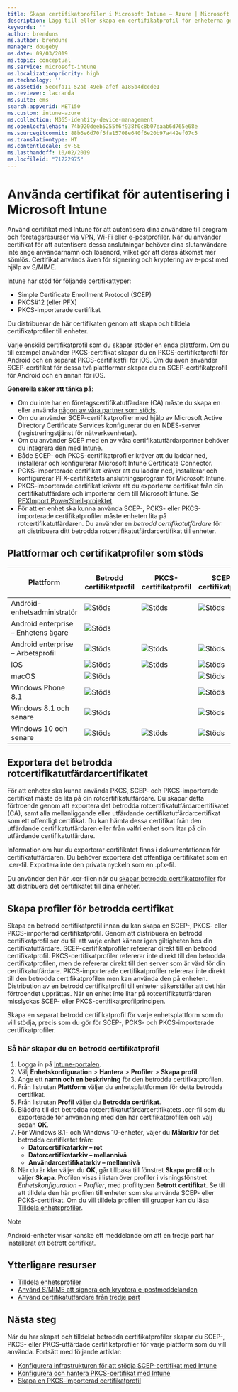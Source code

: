 ```yaml
---
title: Skapa certifikatprofiler i Microsoft Intune – Azure | Microsoft Docs
description: Lägg till eller skapa en certifikatprofil för enheterna genom att konfigurera SCEP- eller PKCS-miljön, exportera det offentliga certifikatet, skapa profilen i Azure Portal och sedan tilldela SCEP eller PKCS till certifikatprofilerna i Microsoft Intune i Azure Portal
keywords: ''
author: brenduns
ms.author: brenduns
manager: dougeby
ms.date: 09/03/2019
ms.topic: conceptual
ms.service: microsoft-intune
ms.localizationpriority: high
ms.technology: ''
ms.assetid: 5eccfa11-52ab-49eb-afef-a185b4dccde1
ms.reviewer: lacranda
ms.suite: ems
search.appverid: MET150
ms.custom: intune-azure
ms.collection: M365-identity-device-management
ms.openlocfilehash: 74b920deeb5255f6f938f0c8b07eaab6d765e68e
ms.sourcegitcommit: 88b6e6d70f5fa15708e640f6e20b97a442ef07c5
ms.translationtype: HT
ms.contentlocale: sv-SE
ms.lasthandoff: 10/02/2019
ms.locfileid: "71722975"
---
```

# <a name="use-certificates-for-authentication-in-microsoft-intune"></a>Använda certifikat för autentisering i Microsoft Intune  

Använd certifikat med Intune för att autentisera dina användare till program och företagsresurser via VPN, Wi-Fi eller e-postprofiler. När du använder certifikat för att autentisera dessa anslutningar behöver dina slutanvändare inte ange användarnamn och lösenord, vilket gör att deras åtkomst mer sömlös. Certifikat används även för signering och kryptering av e-post med hjälp av S/MIME.

Intune har stöd för följande certifikattyper:  

- Simple Certificate Enrollment Protocol (SCEP)  
- PKCS#12 (eller PFX)  
- PKCS-importerade certifikat

Du distribuerar de här certifikaten genom att skapa och tilldela certifikatprofiler till enheter.  

Varje enskild certifikatprofil som du skapar stöder en enda plattform. Om du till exempel använder PKCS-certifikat skapar du en PKCS-certifikatprofil för Android och en separat PKCS-certifikatfil för iOS. Om du även använder SCEP-certifikat för dessa två plattformar skapar du en SCEP-certifikatprofil för Android och en annan för iOS.  

**Generella saker att tänka på**:  
- Om du inte har en företagscertifikatutfärdare (CA) måste du skapa en eller använda [någon av våra partner som stöds](certificate-authority-add-scep-overview.md#third-party-certification-authority-partners).
- Om du använder SCEP-certifikatprofiler med hjälp av Microsoft Active Directory Certificate Services konfigurerar du en NDES-server (registreringstjänst för nätverksenheter).
- Om du använder SCEP med en av våra certifikatutfärdarpartner behöver du [integrera den med Intune](certificate-authority-add-scep-overview.md#set-up-third-party-ca-integration).
- Både SCEP- och PKCS-certifikatprofiler kräver att du laddar ned, installerar och konfigurerar Microsoft Intune Certificate Connector. 
- PCKS-importerade certifikat kräver att du laddar ned, installerar och konfigurerar PFX-certifikatets anslutningsprogram för Microsoft Intune.
- PKCS-importerade certifikat kräver att du exporterar certifikat från din certifikatutfärdare och importerar dem till Microsoft Intune. Se [PFXImport PowerShell-projektet](https://github.com/Microsoft/Intune-Resource-Access/tree/develop/src/PFXImportPowershell)
- För att en enhet ska kunna använda SCEP-, PCKS- eller PKCS-importerade certifikatprofiler måste enheten lita på rotcertifikatutfärdaren. Du använder en *betrodd certifikatutfärdare* för att distribuera ditt betrodda rotcertifikatutfärdarcertifikat till enheter.  

## <a name="supported-platforms-and-certificate-profiles"></a>Plattformar och certifikatprofiler som stöds  
| Plattform              | Betrodd certifikatprofil | PKCS-certifikatprofil | SCEP-certifikatprofil | PKCS-importerad certifikatprofil  |
|--|--|--|--|---|
| Android-enhetsadministratör | ![Stöds](./media/certificates-configure/green-check.png) | ![Stöds](./media/certificates-configure/green-check.png) | ![Stöds](./media/certificates-configure/green-check.png)|  ![Stöds](./media/certificates-configure/green-check.png) |
| Android enterprise <br> – Enhetens ägare   | ![Stöds](./media/certificates-configure/green-check.png) |   |  |   |
| Android enterprise <br> – Arbetsprofil    | ![Stöds](./media/certificates-configure/green-check.png) | ![Stöds](./media/certificates-configure/green-check.png) | ![Stöds](./media/certificates-configure/green-check.png) | ![Stöds](./media/certificates-configure/green-check.png) |
| iOS                   | ![Stöds](./media/certificates-configure/green-check.png) | ![Stöds](./media/certificates-configure/green-check.png) | ![Stöds](./media/certificates-configure/green-check.png) | ![Stöds](./media/certificates-configure/green-check.png) |
| macOS                 | ![Stöds](./media/certificates-configure/green-check.png) |   |![Stöds](./media/certificates-configure/green-check.png)|![Stöds](./media/certificates-configure/green-check.png)|
| Windows Phone 8.1     |![Stöds](./media/certificates-configure/green-check.png)  |  | ![Stöds](./media/certificates-configure/green-check.png)| ![Stöds](./media/certificates-configure/green-check.png) |
| Windows 8.1 och senare |![Stöds](./media/certificates-configure/green-check.png)  |  |![Stöds](./media/certificates-configure/green-check.png) |   |
| Windows 10 och senare  | ![Stöds](./media/certificates-configure/green-check.png) | ![Stöds](./media/certificates-configure/green-check.png) | ![Stöds](./media/certificates-configure/green-check.png) | ![Stöds](./media/certificates-configure/green-check.png) |

## <a name="export-the-trusted-root-ca-certificate"></a>Exportera det betrodda rotcertifikatutfärdarcertifikatet  
För att enheter ska kunna använda PKCS, SCEP- och PKCS-importerade certifikat måste de lita på din rotcertifikatutfärdare. Du skapar detta förtroende genom att exportera det betrodda rotcertifikatutfärdarcertifikatet (CA), samt alla mellanliggande eller utfärdande certifikatutfärdarcertifikat som ett offentligt certifikat. Du kan hämta dessa certifikat från den utfärdande certifikatutfärdaren eller från valfri enhet som litar på din utfärdande certifikatutfärdare.  

Information om hur du exporterar certifikatet finns i dokumentationen för certifikatutfärdaren. Du behöver exportera det offentliga certifikatet som en .cer-fil.  Exportera inte den privata nyckeln som en .pfx-fil.  

Du använder den här .cer-filen när du [skapar betrodda certifikatprofiler](#create-trusted-certificate-profiles) för att distribuera det certifikatet till dina enheter.  

## <a name="create-trusted-certificate-profiles"></a>Skapa profiler för betrodda certifikat  
Skapa en betrodd certifikatprofil innan du kan skapa en SCEP-, PKCS- eller PKCS-importerad certifikatprofil. Genom att distribuera en betrodd certifikatprofil ser du till att varje enhet känner igen giltigheten hos din certifikatutfärdare. SCEP-certifikatprofiler refererar direkt till en betrodd certifikatprofil. PKCS-certifikatprofiler refererar inte direkt till den betrodda certifikatprofilen, men de refererar direkt till den server som är värd för din certifikatutfärdare. PKCS-importerade certifikatprofiler refererar inte direkt till den betrodda certifikatprofilen men kan använda den på enheten. Distribution av en betrodd certifikatprofil till enheter säkerställer att det här förtroendet upprättas. När en enhet inte litar på rotcertifikatutfärdaren misslyckas SCEP- eller PKCS-certifikatprofilprincipen.  

Skapa en separat betrodd certifikatprofil för varje enhetsplattform som du vill stödja, precis som du gör för SCEP-, PCKS- och PKCS-importerade certifikatprofiler.  


### <a name="to-create-a-trusted-certificate-profile"></a>Så här skapar du en betrodd certifikatprofil  

1. Logga in på [Intune-portalen](https://aka.ms/intuneportal).  
2. Välj **Enhetskonfiguration** > **Hantera** > **Profiler** > **Skapa profil**.  
3. Ange ett **namn och en beskrivning** för den betrodda certifikatprofilen.  
4. Från listrutan **Plattform** väljer du enhetsplattformen för detta betrodda certifikat.  
5. Från listrutan **Profil** väljer du **Betrodda certifikat**.  
6. Bläddra till det betrodda rotcertifikatutfärdarcertifikatets .cer-fil som du exporterade för användning med den här certifikatprofilen och välj sedan **OK**.  
7. För Windows 8.1- och Windows 10-enheter, väjer du **Målarkiv** för det betrodda certifikatet från:  
   - **Datorcertifikatarkiv – rot**
   - **Datorcertifikatarkiv – mellannivå**
   - **Användarcertifikatarkiv – mellannivå**
8. När du är klar väljer du **OK**, går tillbaka till fönstret **Skapa profil** och väljer **Skapa**.
Profilen visas i listan över profiler i visningsfönstret *Enhetskonfiguration – Profiler*, med profiltypen **Betrott certifikat**.  Se till att tilldela den här profilen till enheter som ska använda SCEP- eller PCKS-certifikat. Om du vill tilldela profilen till grupper kan du läsa [Tilldela enhetsprofiler](../configuration/device-profile-assign.md).

> [!NOTE]  
> Android-enheter visar kanske ett meddelande om att en tredje part har installerat ett betrott certifikat.  

## <a name="additional-resources"></a>Ytterligare resurser  
- [Tilldela enhetsprofiler](../configuration/device-profile-assign.md)  
- [Använd S/MIME att signera och kryptera e-postmeddelanden](certificates-s-mime-encryption-sign.md)  
- [Använd certifikatutfärdare från tredje part](certificate-authority-add-scep-overview.md)  

## <a name="next-steps"></a>Nästa steg  
När du har skapat och tilldelat betrodda certifikatprofiler skapar du SCEP-, PKCS- eller PKCS-utfärdade certifikatprofiler för varje plattform som du vill använda. Fortsätt med följande artiklar:  
- [Konfigurera infrastrukturen för att stödja SCEP-certifikat med Intune](certificates-scep-configure.md)  
- [Konfigurera och hantera PKCS-certifikat med Intune](certficates-pfx-configure.md)  
- [Skapa en PKCS-importerad certifikatprofil](certificates-imported-pfx-configure.md#create-a-pkcs-imported-certificate-profile)  

